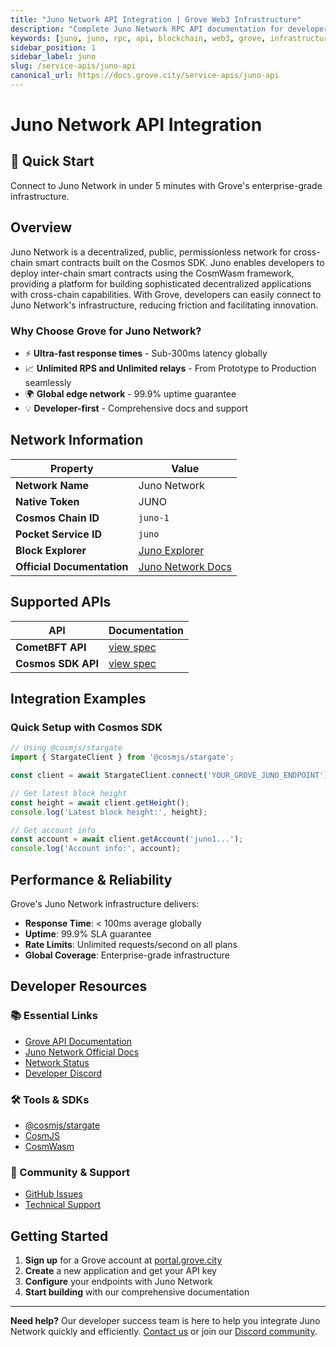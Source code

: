 ```yaml
---
title: "Juno Network API Integration | Grove Web3 Infrastructure"
description: "Complete Juno Network RPC API documentation for developers. Fast, reliable Juno Network blockchain access with Grove's enterprise infrastructure. Get started in minutes."
keywords: [juno, juno, rpc, api, blockchain, web3, grove, infrastructure, developers, integration, cosmos, smart-contracts]
sidebar_position: 1
sidebar_label: juno
slug: /service-apis/juno-api
canonical_url: https://docs.grove.city/service-apis/juno-api
---
```


# Juno Network API Integration

<div style={{background: "linear-gradient(135deg, #4c51bf 0%, #805ad5 100%)", color: "white", padding: "1.5rem", borderRadius: "8px", margin: "1rem 0"}}>
  <h2 style={{color: "white", marginTop: 0}}>🚀 Quick Start</h2>
  <p style={{marginBottom: 0, fontSize: "1.1rem"}}>Connect to Juno Network in under 5 minutes with Grove's enterprise-grade infrastructure.</p>
</div>

## Overview

Juno Network is a decentralized, public, permissionless network for cross-chain smart contracts built on the Cosmos SDK. Juno enables developers to deploy inter-chain smart contracts using the CosmWasm framework, providing a platform for building sophisticated decentralized applications with cross-chain capabilities. With Grove, developers can easily connect to Juno Network's infrastructure, reducing friction and facilitating innovation.

### Why Choose Grove for Juno Network?

- ⚡ **Ultra-fast response times** - Sub-300ms latency globally
- 📈 **Unlimited RPS and Unlimited relays** - From Prototype to Production seamlessly
- 🌍 **Global edge network** - 99.9% uptime guarantee
- 💡 **Developer-first** - Comprehensive docs and support

## Network Information

| Property | Value |
|----------|-------|
| **Network Name** | Juno Network |
| **Native Token** | JUNO |
| **Cosmos Chain ID** | `juno-1` |
| **Pocket Service ID** | `juno` |
| **Block Explorer** | [Juno Explorer](https://www.mintscan.io/juno) |
| **Official Documentation** | [Juno Network Docs](https://docs.junonetwork.io/) |

## Supported APIs

| API | Documentation |
| --- | ------------- |
| **CometBFT API** | [view spec](../grove-api/api-definition/definition#cosmos--cometbft) |
| **Cosmos SDK API** | [view spec](../grove-api/api-definition/definition#cosmos--cometbft) |

## Integration Examples

### Quick Setup with Cosmos SDK

```javascript
// Using @cosmjs/stargate
import { StargateClient } from '@cosmjs/stargate';

const client = await StargateClient.connect('YOUR_GROVE_JUNO_ENDPOINT');

// Get latest block height
const height = await client.getHeight();
console.log('Latest block height:', height);

// Get account info
const account = await client.getAccount('juno1...');
console.log('Account info:', account);
```

## Performance & Reliability

Grove's Juno Network infrastructure delivers:

- **Response Time**: < 100ms average globally
- **Uptime**: 99.9% SLA guarantee  
- **Rate Limits**: Unlimited requests/second on all plans
- **Global Coverage**: Enterprise-grade infrastructure

## Developer Resources

### 📚 Essential Links
- [Grove API Documentation](../grove-api/overview/grove-api)
- [Juno Network Official Docs](https://docs.junonetwork.io/)
- [Network Status](https://status.grove.city)
- [Developer Discord](https://discord.gg/build-with-grove)

### 🛠️ Tools & SDKs
- [@cosmjs/stargate](https://www.npmjs.com/package/@cosmjs/stargate)
- [CosmJS](https://github.com/cosmos/cosmjs)
- [CosmWasm](https://docs.cosmwasm.com/)

### 💬 Community & Support
- [GitHub Issues](https://github.com/buildwithgrove/path)  
- [Technical Support](https://discord.com/channels/824324475256438814/1150805396085293106)

## Getting Started

1. **Sign up** for a Grove account at [portal.grove.city](https://portal.grove.city)
2. **Create** a new application and get your API key
3. **Configure** your endpoints with Juno Network
4. **Start building** with our comprehensive documentation

---

<div style={{background: "#f8f9fa", padding: "1rem", borderLeft: "4px solid #007bff", margin: "1rem 0"}}>
  <strong>Need help?</strong> Our developer success team is here to help you integrate Juno Network quickly and efficiently. <a href="mailto:portal@grove.city">Contact us</a> or join our <a href="https://discord.gg/build-with-grove">Discord community</a>.
</div>